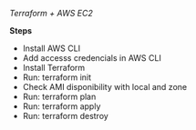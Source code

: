 *Terraform + AWS EC2*

**Steps**

- Install AWS CLI
- Add accesss credencials in AWS CLI
- Install Terraform
- Run: terraform init
- Check AMI disponibility with local and zone
- Run: terraform plan
- Run: terraform apply
- Run:  terraform destroy 
